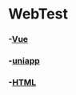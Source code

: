# WebTest
### -[Vue](https://github.com/OtakuBanana/WebTest/tree/master/Vue)  
### -[uniapp](https://github.com/OtakuBanana/WebTest/tree/master/uniapp)  
### -[HTML](https://github.com/OtakuBanana/WebTest/tree/master/HTML)  
